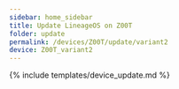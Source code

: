 ```yaml
---
sidebar: home_sidebar
title: Update LineageOS on Z00T
folder: update
permalink: /devices/Z00T/update/variant2
device: Z00T_variant2
---
```

{% include templates/device_update.md %}
